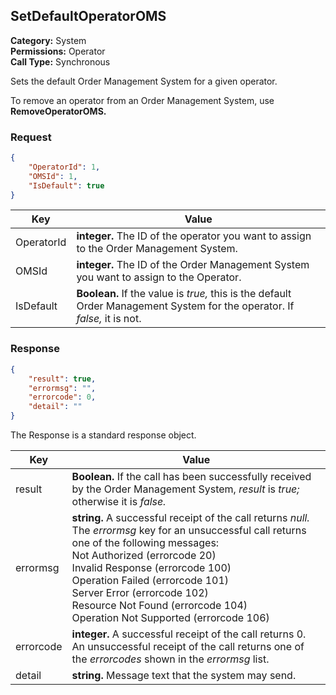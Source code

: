 ## SetDefaultOperatorOMS

**Category:** System<br />**Permissions:** Operator<br />**Call Type:** Synchronous

Sets the default Order Management System for a given operator.

To remove an operator from an Order Management System, use **RemoveOperatorOMS.**

### Request

```json
{
    "OperatorId": 1,
    "OMSId": 1,
    "IsDefault": true
}
```

| Key        | Value                                                        |
| ---------- | ------------------------------------------------------------ |
| OperatorId | **integer.** The ID of the operator you want to assign to the Order Management System. |
| OMSId      | **integer.** The ID of the Order Management System you want to assign to the Operator. |
| IsDefault  | **Boolean.** If the value is *true,* this is the default Order Management System for the operator. If *false,* it is not. |

### Response

```json
{
    "result": true,
    "errormsg": "",
    "errorcode": 0,
    "detail": ""
}
```
The Response is a standard response object.

| Key       | Value                                                        |
| --------- | ------------------------------------------------------------ |
| result    | **Boolean.** If the call has been successfully received by the Order Management System, *result* is *true;* otherwise it is *false.* |
| errormsg  | **string.** A successful receipt of the call returns *null.* The *errormsg* key for an unsuccessful call returns one of the following messages:<br />Not Authorized (errorcode 20)<br />Invalid Response (errorcode 100)<br />Operation Failed (errorcode 101)<br />Server Error (errorcode 102)<br />Resource Not Found (errorcode 104)<br />Operation Not Supported (errorcode 106) |
| errorcode | **integer.** A successful receipt of the call returns 0. An unsuccessful receipt of the call returns one of the *errorcodes* shown in the *errormsg* list. |
| detail    | **string.** Message text that the system may send.           |
